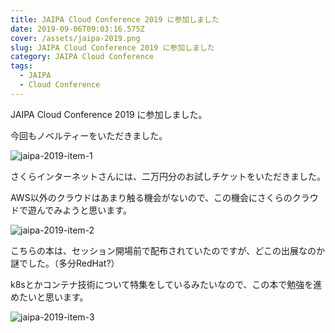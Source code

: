 ```yaml
---
title: JAIPA Cloud Conference 2019 に参加しました
date: 2019-09-06T09:03:16.575Z
cover: /assets/jaipa-2019.png
slug: JAIPA Cloud Conference 2019 に参加しました
category: JAIPA Cloud Conference
tags:
  - JAIPA
  - Cloud Conference
---
```

JAIPA Cloud Conference 2019 に参加しました。

今回もノベルティーをいただきました。

![jaipa-2019-item-1](/assets/jaipa-2019-item-1.jpg)

さくらインターネットさんには、二万円分のお試しチケットをいただきました。

AWS以外のクラウドはあまり触る機会がないので、この機会にさくらのクラウドで遊んでみようと思います。

![jaipa-2019-item-2](/assets/jaipa-2019-item-2.jpg)

こちらの本は、セッション開場前で配布されていたのですが、どこの出展なのか謎でした。（多分RedHat?）

k8sとかコンテナ技術について特集をしているみたいなので、この本で勉強を進めたいと思います。

![jaipa-2019-item-3](/assets/jaipa-2019-item-3.jpg)
